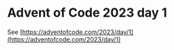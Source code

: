 # Advent of Code 2023 day 1

See [https://adventofcode.com/2023/day/1](https://adventofcode.com/2023/day/1)
